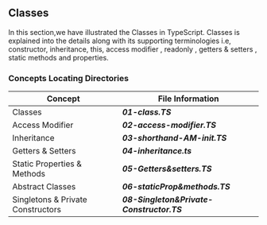 ## Classes

In this section,we have illustrated the Classes in TypeScript.
Classes is explained into the details along with its supporting terminologies i.e,
constructor, inheritance, this, access modifier , readonly , getters & setters , static methods and properties. 

### Concepts Locating Directories

Concept                           |  File Information
--------------                    | ------------
Classes                           | ***01-class.TS***
Access Modifier                   | ***02-access-modifier.TS***
Inheritance                       | ***03-shorthand-AM-init.TS***
Getters & Setters                 | ***04-inheritance.ts***
Static Properties & Methods       | ***05-Getters&setters.TS***
Abstract Classes                  | ***06-staticProp&methods.TS***
Singletons & Private Constructors | ***08-Singleton&Private-Constructor.TS***
